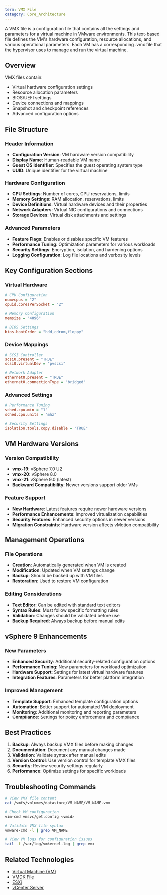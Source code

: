 ```yaml
---
term: VMX File
category: Core_Architecture
---
```


A VMX file is a configuration file that contains all the settings and parameters for a virtual machine in VMware environments. This text-based file defines the VM's hardware configuration, resource allocations, and various operational parameters. Each VM has a corresponding .vmx file that the hypervisor uses to manage and run the virtual machine.

## Overview

VMX files contain:
- Virtual hardware configuration settings
- Resource allocation parameters
- BIOS/UEFI settings
- Device connections and mappings
- Snapshot and checkpoint references
- Advanced configuration options

## File Structure

### Header Information
- **Configuration Version**: VM hardware version compatibility
- **Display Name**: Human-readable VM name
- **Guest OS Identifier**: Specifies the guest operating system type
- **UUID**: Unique identifier for the virtual machine

### Hardware Configuration
- **CPU Settings**: Number of cores, CPU reservations, limits
- **Memory Settings**: RAM allocation, reservations, limits
- **Device Definitions**: Virtual hardware devices and their properties
- **Network Adapters**: Virtual NIC configurations and connections
- **Storage Devices**: Virtual disk attachments and settings

### Advanced Parameters
- **Feature Flags**: Enables or disables specific VM features
- **Performance Tuning**: Optimization parameters for various workloads
- **Security Settings**: Encryption, isolation, and hardening options
- **Logging Configuration**: Log file locations and verbosity levels

## Key Configuration Sections

### Virtual Hardware
```ini
# CPU Configuration
numvcpus = "2"
cpuid.coresPerSocket = "2"

# Memory Configuration
memsize = "4096"

# BIOS Settings
bios.bootOrder = "hdd,cdrom,floppy"
```

### Device Mappings
```ini
# SCSI Controller
scsi0.present = "TRUE"
scsi0.virtualDev = "pvscsi"

# Network Adapter
ethernet0.present = "TRUE"
ethernet0.connectionType = "bridged"
```

### Advanced Settings
```ini
# Performance Tuning
sched.cpu.min = "1"
sched.cpu.units = "mhz"

# Security Settings
isolation.tools.copy.disable = "TRUE"
```

## VM Hardware Versions

### Version Compatibility
- **vmx-19**: vSphere 7.0 U2
- **vmx-20**: vSphere 8.0
- **vmx-21**: vSphere 9.0 (latest)
- **Backward Compatibility**: Newer versions support older VMs

### Feature Support
- **New Hardware**: Latest features require newer hardware versions
- **Performance Enhancements**: Improved virtualization capabilities
- **Security Features**: Enhanced security options in newer versions
- **Migration Constraints**: Hardware version affects vMotion compatibility

## Management Operations

### File Operations
- **Creation**: Automatically generated when VM is created
- **Modification**: Updated when VM settings change
- **Backup**: Should be backed up with VM files
- **Restoration**: Used to restore VM configuration

### Editing Considerations
- **Text Editor**: Can be edited with standard text editors
- **Syntax Rules**: Must follow specific formatting rules
- **Validation**: Changes should be validated before use
- **Backup Required**: Always backup before manual edits

## vSphere 9 Enhancements

### New Parameters
- **Enhanced Security**: Additional security-related configuration options
- **Performance Tuning**: New parameters for workload optimization
- **Hardware Support**: Settings for latest virtual hardware features
- **Integration Features**: Parameters for better platform integration

### Improved Management
- **Template Support**: Enhanced template configuration options
- **Automation**: Better support for automated VM deployment
- **Monitoring**: Additional monitoring and reporting parameters
- **Compliance**: Settings for policy enforcement and compliance

## Best Practices

1. **Backup**: Always backup VMX files before making changes
2. **Documentation**: Document any manual changes made
3. **Validation**: Validate syntax after manual edits
4. **Version Control**: Use version control for template VMX files
5. **Security**: Review security settings regularly
6. **Performance**: Optimize settings for specific workloads

## Troubleshooting Commands

```bash
# View VMX file content
cat /vmfs/volumes/datastore/VM_NAME/VM_NAME.vmx

# Check VM configuration
vim-cmd vmsvc/get.config <vmid>

# Validate VMX file syntax
vmware-cmd -l | grep VM_NAME

# View VM logs for configuration issues
tail -f /var/log/vmkernel.log | grep vmx
```

## Related Technologies

- [Virtual Machine (VM)](/glossary/term/vm.md)
- [VMDK File](/glossary/term/vmdk.md)
- [ESXi](/glossary/term/esxi.md)
- [vCenter Server](/glossary/term/vcenter.md)